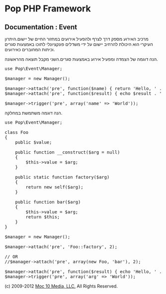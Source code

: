 Pop PHP Framework
=================

Documentation : Event
---------------------

מרכיב האירוע מספק דרך לצרף ולהפעיל אירועים במחזור החיים של יישום.היתרון העיקרי הוא היכולת להרחיב יישום על ידי משדלים פונקציונלי לתוכו באמצעות סגרים וכיתות המחוברים כאירועים.

הנה דוגמה של הצמדה ומפעיל אירוע באמצעות סגרים.השני מקבל תוצאה מהראשונה.

<pre>
use Pop\Event\Manager;

$manager = new Manager();

$manager-&gt;attach('pre', function($name) { return 'Hello, ' . $name; }, 2);
$manager-&gt;attach('pre', function($result) { echo $result . '&lt;br /&gt;' . PHP_EOL; }, 1);

$manager-&gt;trigger('pre', array('name' =&gt; 'World'));
</pre>

הנה דוגמה משתמשת במחלקה.

<pre>
use Pop\Event\Manager;

class Foo
{
    public $value;

    public function __construct($arg = null)
    {
        $this-&gt;value = $arg;
    }

    public static function factory($arg)
    {
        return new self($arg);
    }

    public function bar($arg)
    {
        $this-&gt;value = $arg;
        return $this;
    }
}

$manager = new Manager();

$manager-&gt;attach('pre', 'Foo::factory', 2);

// OR
//$manager-&gt;attach('pre', array(new Foo, 'bar'), 2);

$manager-&gt;attach('pre', function($result) { echo 'Hello, ' . $result-&gt;value . '&lt;br /&gt;' . PHP_EOL; }, 1);
$manager-&gt;trigger('pre', array('arg' =&gt; 'World'));
</pre>

(c) 2009-2012 [Moc 10 Media, LLC.](http://www.moc10media.com) All Rights Reserved.
